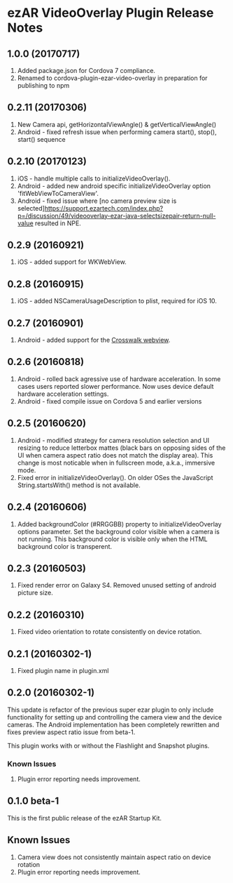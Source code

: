 # ezAR VideoOverlay Plugin Release Notes

## 1.0.0 (20170717)
1. Added package.json for Cordova 7 compliance.
2. Renamed to cordova-plugin-ezar-video-overlay in preparation for publishing to npm


## 0.2.11 (20170306)
1. New Camera api, getHorizontalViewAngle() & getVerticalViewAngle()
2. Android - fixed refresh issue when performing camera start(), stop(), start() sequence


## 0.2.10 (20170123)
1. iOS - handle multiple calls to initializeVideoOverlay().
2. Android - added new android specific initializeVideoOverlay option 'fitWebViewToCameraView'.
3. Android - fixed issue where [no camera preview size is selected]https://support.ezartech.com/index.php?p=/discussion/49/videooverlay-ezar-java-selectsizepair-return-null-value
 resulted in NPE.


## 0.2.9 (20160921)
1. iOS - added support for WKWebView.


## 0.2.8 (20160915)
1. iOS - added NSCameraUsageDescription to plist, required for iOS 10.


## 0.2.7 (20160901)
1. Android - added support for the [Crosswalk webview](https://crosswalk-project.org/). 


## 0.2.6 (20160818)
1. Android - rolled back agressive use of hardware acceleration. In some cases users reported slower performance. 
Now uses device default hardware acceleration settings.
2. Android - fixed compile issue on Cordova 5 and earlier versions


## 0.2.5 (20160620)
1. Android - modified strategy for camera resolution selection and UI resizing to reduce letterbox mattes 
(black bars on opposing sides of the UI when camera aspect ratio does not match the display area). This 
change is most noticable when in fullscreen mode, a.k.a., immersive mode.
2. Fixed error in initializeVideoOverlay(). On older OSes the JavaScript String.startsWith() method is not
available.


## 0.2.4 (20160606)
1. Added backgroundColor (#RRGGBB) property to initializeVideoOverlay options parameter. Set the background color visible when a camera is not running. This background color is 
visible only when the HTML <body> background color is transperent.


## 0.2.3 (20160503)
1. Fixed render error on Galaxy S4. Removed unused setting of android picture size.


## 0.2.2 (20160310)
1. Fixed video orientation to rotate consistently on device rotation.


## 0.2.1 (20160302-1)
1. Fixed plugin name in plugin.xml


## 0.2.0 (20160302-1)
This update is refactor of the previous super ezar plugin to only include 
functionality for setting up and controlling the camera view and the 
device cameras. The Android implementation has been completely rewritten 
and fixes preview aspect ratio issue from beta-1.  

This plugin works with or without the Flashlight and Snapshot plugins.

### Known Issues
1. Plugin error reporting needs improvement.


## 0.1.0 beta-1
This is the first public release of the ezAR Startup Kit.

## Known Issues
1. Camera view does not consistently maintain aspect ratio on device rotation
2. Plugin error reporting needs improvement.
